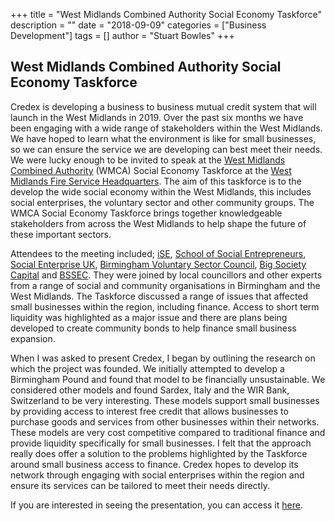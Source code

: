 +++
title = "West Midlands Combined Authority Social Economy Taskforce"
description = ""
date = "2018-09-09"
categories = ["Business Development"]
tags = []
author = "Stuart Bowles"
+++


## West Midlands Combined Authority Social Economy Taskforce


Credex is developing a business to business mutual credit system that will launch in the West Midlands in 2019. Over the past six months we have been engaging with a wide range of stakeholders within the West Midlands. We have hoped to learn what the environment is like for small businesses, so we can ensure the service we are developing can best meet their needs. We were lucky enough to be invited to speak at the [West Midlands Combined Authority](https://www.wmca.org.uk/) (WMCA) Social Economy Taskforce at the [West Midlands Fire Service Headquarters](https://www.wmfs.net/). The aim of this taskforce is to the develop the wide social economy within the West Midlands, this includes social enterprises, the voluntary sector and other community groups. The WMCA Social Economy Taskforce brings together knowledgeable stakeholders from across the West Midlands to help shape the future of these important sectors.

Attendees to the meeting included; [iSE](http://www.i-se.co.uk/), [School of Social Entrepreneurs](https://www.the-sse.org/), [Social Enterprise UK](https://www.socialenterprise.org.uk/), [Birmingham Voluntary Sector Council](https://www.bvsc.org/), [Big Society Capital](https://www.bigsocietycapital.com/) and [BSSEC](http://bssec.org.uk/). They were joined by local councillors and other experts from a range of social and community organisations in Birmingham and the West Midlands. The Taskforce discussed a range of issues that affected small businesses within the region, including finance. Access to short term liquidity was highlighted as a major issue and there are plans being developed to create community bonds to help finance small business expansion.

When I was asked to present Credex, I began by outlining the research on which the project was founded. We initially attempted to develop a Birmingham Pound and found that model to be financially unsustainable. We considered other models and found Sardex, Italy and the WIR Bank, Switzerland to be very interesting. These models support small businesses by providing access to interest free credit that allows businesses to purchase goods and services from other businesses within their networks. These models are very cost competitive compared to traditional finance and provide liquidity specifically for small businesses. I felt that the approach really does offer a solution to the problems highlighted by the Taskforce around small business access to finance. Credex hopes to develop its network through engaging with social enterprises within the region and ensure its services can be tailored to meet their needs directly.

If you are interested in seeing the presentation, you can access it [here](https://drive.google.com/file/d/1fsMQXYzJl0fRoVe2Hce-1cakGNZ0sOu4/view?usp=sharing).
